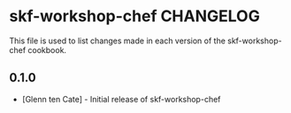 skf-workshop-chef CHANGELOG
======================

This file is used to list changes made in each version of the skf-workshop-chef cookbook.

0.1.0
-----
- [Glenn ten Cate] - Initial release of skf-workshop-chef
